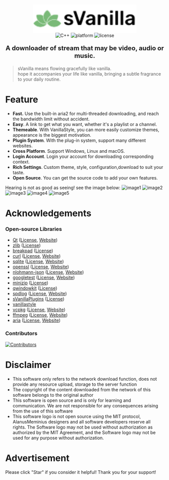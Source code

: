 <div align="center">

<div style="display: flex; align-items: center; justify-content: center; padding-top:15px">
  <source media="(prefers-color-scheme: dark)" srcset="sVanilla/resource/appIcon/sVanillaTitleDark.svg" height="90" width="328">
  <source media="(prefers-color-scheme: light)" srcset="sVanilla/resource/appIcon/sVanillaTitleLight.svg" height="90" width="328">
  <img src="sVanilla/resource/appIcon/sVanillaTitleLight.svg" alt="logo" style="vertical-align: middle;" height="90" width="328">
</div>
<div>
<img alt="C++" src="https://img.shields.io/badge/C++-20-%2300599C?logo=cplusplus">
    <img alt="platform" src="https://img.shields.io/badge/platform-Windows%20%7C%20Linux%20%7C%20macOS-blueviolet">
    <img alt="license" src="https://img.shields.io/github/license/WangPengZhan/sVanilla">
</div>

<p style="font-size: 20px">
<strong>A downloader of stream that may be video, audio or music.</strong>
</p>

</div>

>  sVanilla means flowing gracefully like vanilla.<br>
hope it accompanies your life like vanilla, bringing a subtle fragrance to your daily routine.

# Feature

* **Fast.** Use the built-in aria2 for multi-threaded downloading, and reach the bandwidth limit without accident.
* **Easy**. A link to get what you want, whether it's a playlist or a channel.
* **Themeable**. With VanillaStyle, you can more easily customize themes, appearance is the biggest motivation.
* **Plugin System**. With the plug-in system, support many different websites.
* **Cross Platform**. Support Windows, Linux and macOS.
* **Login Account**. Login your account for downloading corresponding context.
* **Rich Settings**. Custom theme, style, configuration,download to suit your taste.
* **Open Source**. You can get the source code to add your own features.

Hearing is not as good as seeing! see the image below:
![image1](https://github.com/user-attachments/assets/c615af40-a6d6-4f3f-8ff4-be149a922dde)
![image2](https://github.com/user-attachments/assets/fee91ece-c6e9-4ebc-8679-aeb0febc2a65)
![image3](https://github.com/user-attachments/assets/87b69c32-20bb-4bcb-a324-6c863b77a20f)
![image4](https://github.com/user-attachments/assets/754036bf-d3db-4227-9d10-1ceae731edf6)
![image5](https://github.com/user-attachments/assets/867bfb60-afaf-485c-99a9-e5b62684e589)

# Acknowledgements

### Open-source Libraries
- [Qt](https://github.com/qt/qtbase) ([License](https://github.com/qt/qtbase/blob/dev/LICENSE.LGPLv3), [Website](https://www.qt.io/))
- [zlib](https://github.com/madler/zlib) ([License](https://github.com/madler/zlib/blob/master/zlib.h))
- [breakpad](https://github.com/google/breakpad) ([License](https://github.com/google/breakpad/blob/master/LICENSE))
- [curl](https://github.com/curl/curl) ([License](https://github.com/curl/curl/blob/master/COPYING), [Website](https://curl.se/))
- [sqlite](https://github.com/sqlite/sqlite) ([License](https://github.com/sqlite/sqlite/blob/master/LICENSE.md), [Website](https://www.sqlite.org/))
- [openssl](https://github.com/openssl/openssl) ([License](https://github.com/openssl/openssl/blob/master/LICENSE), [Website](https://www.openssl.org/))
- [nlohmann-json](https://github.com/nlohmann/json) ([License](https://github.com/nlohmann/json/blob/develop/LICENSE.MIT), [Website](https://nlohmann.me/json/))
- [googletest](https://github.com/google/googletest) ([License](https://github.com/google/googletest/blob/master/googletest/LICENSE), [Website](https://github.com/google/googletest))
- [minizip](https://github.com/nmoinvaz/minizip) ([License](https://github.com/nmoinvaz/minizip/blob/master/LICENSE.md))
- [qwindowkit](https://github.com/stdware/qwindowkit) ([License](https://github.com/stdware/qwindowkit/blob/main/LICENSE))
- [spdlog](https://github.com/gabime/spdlog) ([License](https://github.com/gabime/spdlog/blob/master/LICENSE), [Website](https://github.com/gabime/spdlog))
- [sVanillaPlugins](https://github.com/WangPengZhan/sVanillaPlugins) ([License](https://github.com/WangPengZhan/sVanillaPlugins/blob/dev/LICENSE))
- [vanillastyle](https://github.com/AlanusMeminius/VanillaStyle)
- [vcpkg](https://github.com/microsoft/vcpkg) ([License](https://github.com/microsoft/vcpkg/blob/master/LICENSE.txt), [Website](https://vcpkg.io/))
- [ffmpeg](https://github.com/FFmpeg/FFmpeg) ([License](https://github.com/FFmpeg/FFmpeg/blob/master/LICENSE.md), [Website](https://ffmpeg.org/))
- [aria](https://github.com/aria2/aria2) ([License](https://github.com/aria2/aria2/blob/master/COPYING), [Website](https://aria2.github.io/))

### Contributors
[![Contributors](https://contributors-img.web.app/image?repo=WangPengZhan/sVanilla&max=114514&columns=15)](https://github.com/WangPengZhan/sVanilla/graphs/contributors)


# Disclaimer
* This software only refers to the network download function, does not provide any resource upload, storage to the server function
* The copyright of the content downloaded from the network of this software belongs to the original author
* This software is open source and is only for learning and communication. We are not responsible for any consequences arising from the use of this software
* This software logo is not open source using the MIT protocol, AlanusMeminius designers and all software developers reserve all rights. The Software logo may not be used without authorization as authorized by the MIT Agreement, and the Software logo may not be used for any purpose without authorization.

# Advertisement

Please click "Star" if you consider it helpful! Thank you for your support!
